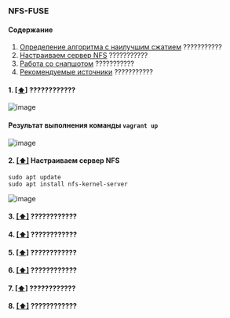 ### NFS-FUSE

#### <a name='toc'>Содержание</a>
1. [Определение алгоритма с наилучшим сжатием](#compression) ???????????
2. [Настраиваем сервер NFS](#setting_server) ???????????
3. [Работа со снапшотом](#snapshots) ???????????
4. [Рекомендуемые источники](#recommended_sources) ???????????

#### 1. [[⬆]](#toc) <a name='????'>????????????</a>
![image](https://github.com/user-attachments/assets/728e5599-fca5-4c2f-9c74-dceae04d6914)

#### Результат выполнения команды `vagrant up`
![image](https://github.com/user-attachments/assets/afdd54d7-0c98-4d4b-ba07-2ecc96d83612)

#### 2. [[⬆]](#toc) <a name='setting_server'>Настраиваем сервер NFS</a>
```
sudo apt update
sudo apt install nfs-kernel-server
```
![image](https://github.com/user-attachments/assets/87315fae-024a-4a4f-b6a1-e4f32aba6847)


#### 3. [[⬆]](#toc) <a name='????'>????????????</a>

#### 4. [[⬆]](#toc) <a name='????'>????????????</a>

#### 5. [[⬆]](#toc) <a name='????'>????????????</a>

#### 6. [[⬆]](#toc) <a name='????'>????????????</a>

#### 7. [[⬆]](#toc) <a name='????'>????????????</a>

#### 8. [[⬆]](#toc) <a name='compression'>????????????</a>
